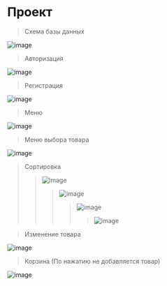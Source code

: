 # Проект

>Схема базы данных

![image](https://user-images.githubusercontent.com/129426027/228926880-34b6669a-0124-47d5-a6bd-67767f03c1db.png)

> Авторизация 

![image](https://user-images.githubusercontent.com/129426027/228920068-22b41275-fb4f-4b2d-bba7-2b0f45699d17.png)

> Регистрация

![image](https://user-images.githubusercontent.com/129426027/228922151-1ada43bf-4416-4e94-aaf4-0d01e94fc1b5.png)

> Меню

![image](https://user-images.githubusercontent.com/129426027/228922454-c80184e8-7743-4d68-a7a1-f909f9e24a66.png)

> Меню выбора товара

![image](https://user-images.githubusercontent.com/129426027/228922525-cff9c8b9-ae3b-4f94-b923-446c883a437a.png)

> Сортировка
>>![image](https://user-images.githubusercontent.com/129426027/228922623-3ed7946f-c7af-47e4-a5b6-878e1f397085.png)
>>>![image](https://user-images.githubusercontent.com/129426027/228922654-84903b6f-a1f8-4016-b957-1e4c0578385e.png)
>>>>![image](https://user-images.githubusercontent.com/129426027/228922815-833205cf-e1c5-41fb-82b1-3837e0fea82e.png)
>>>>>![image](https://user-images.githubusercontent.com/129426027/228922858-0a909c9e-f742-40bf-859b-0de74ae38199.png)

> Изменение товара 

![image](https://user-images.githubusercontent.com/129426027/228923431-b5c1e113-6890-45ab-ba47-386bc4d82ad1.png)

>Корзина (По нажатию не добавляется товар)

![image](https://user-images.githubusercontent.com/129426027/228923627-b17e5b4e-bac2-4b4d-95eb-ab0ad4bfa170.png)
